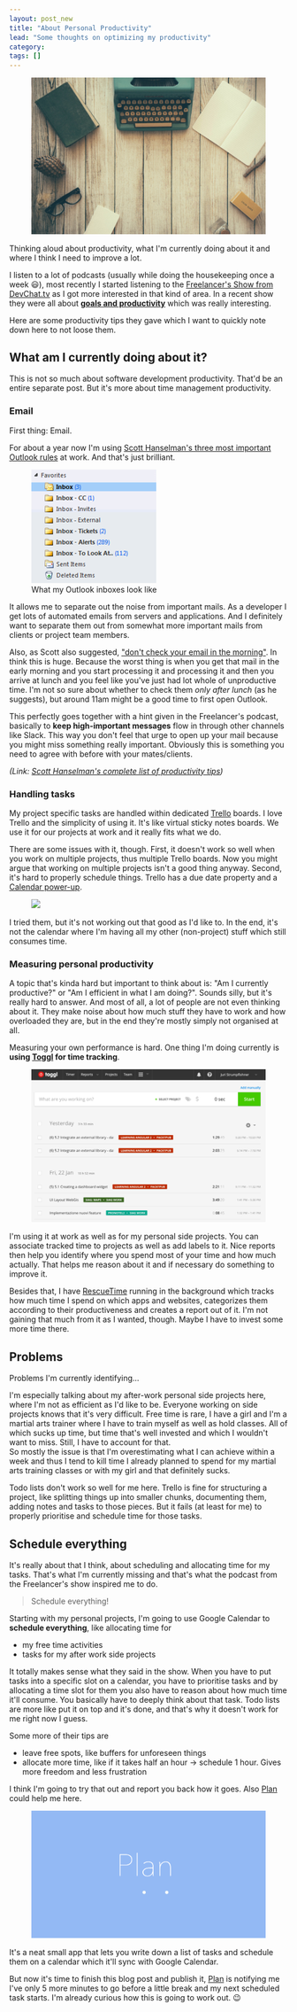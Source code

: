 ```yaml
---
layout: post_new
title: "About Personal Productivity"
lead: "Some thoughts on optimizing my productivity"
category:
tags: []
---
```


<figure class="image--full">
    <img src="/blog/assets/imgs/productivity-bg.jpg">
</figure>

<div class="article-intro">
	Thinking aloud about productivity, what I'm currently doing about it and where I think I need to improve a lot.
</div>

I listen to a lot of podcasts (usually while doing the housekeeping once a week :smiley:), most recently I started listening to the [Freelancer's Show from DevChat.tv](https://devchat.tv/freelancers) as I got more interested in that kind of area. In a recent show they were all about [**goals and productivity**](https://devchat.tv/freelancers/184-fs-goals-and-productivity) which was really interesting.

Here are some productivity tips they gave which I want to quickly note down here to not loose them.

## What am I currently doing about it?

This is not so much about software development productivity. That'd be an entire separate post. But it's more about time management productivity.

### Email

First thing: Email. 

For about a year now I'm using [Scott Hanselman's three most important Outlook rules](http://www.hanselman.com/blog/TheThreeMostImportantOutlookRulesForProcessingMail.aspx) at work. And that's just brilliant. 

<figure class="image--left">
		<img src="/blog/assets/imgs/productivity-outlookrules.png" />
	<figcaption>What my Outlook inboxes look like</figcaption>
</figure>

It allows me to separate out the noise from important mails. As a developer I get lots of automated emails from servers and applications. And I definitely want to separate them out from somewhat more important mails from clients or project team members.

Also, as Scott also suggested, ["don't check your email in the morning"](http://www.hanselman.com/blog/DontCheckYourEmailInTheMorning.aspx). In think this is huge. Because the worst thing is when you get that mail in the early morning and you start processing it and processing it and then you arrive at lunch and you feel like you've just had lot whole of unproductive time. I'm not so sure about whether to check them _only after lunch_ (as he suggests), but around 11am might be a good time to first open Outlook.

This perfectly goes together with a hint given in the Freelancer's podcast, basically to **keep high-important messages** flow in through other channels like Slack. This way you don't feel that urge to open up your mail because you might miss something really important. Obviously this is something you need to agree with before with your mates/clients.

_(Link: [Scott Hanselman's complete list of productivity tips](http://www.hanselman.com/blog/ScottHanselmansCompleteListOfProductivityTips.aspx))_

### Handling tasks

My project specific tasks are handled within dedicated [Trello](https://trello.com/) boards. I love Trello and the simplicity of using it. It's like virtual sticky notes boards. We use it for our projects at work and it really fits what we do.

There are some issues with it, though. First, it doesn't work so well when you work on multiple projects, thus multiple Trello boards. Now you might argue that working on multiple projects isn't a good thing anyway. Second, it's hard to properly schedule things. Trello has a due date property and a [Calendar power-up](http://blog.trello.com/introducing-power-ups-calendar-card-aging-and-more/). 

<figure class="image--medium">
    <a href="http://blog.trello.com/wp-content/uploads/2013/08/cal-month.png" class="image--zoom">
        <img src="http://blog.trello.com/wp-content/uploads/2013/08/cal-month.png">
    </a>
</figure>

I tried them, but it's not working out that good as I'd like to. In the end, it's not the calendar where I'm having all my other (non-project) stuff which still consumes time.

### Measuring personal productivity

A topic that's kinda hard but important to think about is: "Am I currently productive?" or "Am I efficient in what I am doing?". Sounds silly, but it's really hard to answer. And most of all, a lot of people are not even thinking about it. They make noise about how much stuff they have to work and how overloaded they are, but in the end they're mostly simply not organised at all.

Measuring your own performance is hard. One thing I'm doing currently is **using [Toggl](https://www.toggl.com/) for time tracking**. 

<figure class="image--medium">
    <a href="/blog/assets/imgs/productivity-toggl.png" class="image--zoom">
        <img src="/blog/assets/imgs/productivity-toggl.png">
    </a>
</figure>

I'm using it at work as well as for my personal side projects. You can associate tracked time to projects as well as add labels to it. Nice reports then help you identify where you spend most of your time and how much actually. That helps me reason about it and if necessary do something to improve it.

Besides that, I have [RescueTime](https://www.rescuetime.com) running in the background which tracks how much time I spend on which apps and websites, categorizes them according to their productiveness and creates a report out of it. I'm not gaining that much from it as I wanted, though. Maybe I have to invest some more time there.

## Problems

Problems I'm currently identifying...

I'm especially talking about my after-work personal side projects here, where I'm not as efficient as I'd like to be. Everyone working on side projects knows that it's very difficult. Free time is rare, I have a girl and I'm a martial arts trainer where I have to train myself as well as hold classes. All of which sucks up time, but time that's well invested and which I wouldn't want to miss. Still, I have to  account for that.   
So mostly the issue is that I'm overestimating what I can achieve within a week and thus I tend to kill time I already planned to spend for my martial arts training classes or with my girl and that definitely sucks.

Todo lists don't work so well for me here. Trello is fine for structuring a project, like splitting things up into smaller chunks, documenting them, adding notes and tasks to those pieces. But it fails (at least for me) to properly prioritise and schedule time for those tasks.

## Schedule everything

It's really about that I think, about scheduling and allocating time for my tasks. That's what I'm currently missing and that's what the podcast from the Freelancer's show inspired me to do.

<blockquote class="emphasized">
Schedule everything!
</blockquote>

Starting with my personal projects, I'm going to use Google Calendar to **schedule everything**, like allocating time for

- my free time activities
- tasks for my after work side projects

It totally makes sense what they said in the show. When you have to put tasks into a specific slot on a calendar, you have to prioritise tasks and by allocating a time slot for them you also have to reason about how much time it'll consume. You basically have to deeply think about that task. Todo lists are more like put it on top and it's done, and that's why it doesn't work for me right now I guess.

Some more of their tips are

- leave free spots, like buffers for unforeseen things
- allocate more time, like if it takes half an hour -> schedule 1 hour. Gives more freedom and less frustration

I think I'm going to try that out and report you back how it goes. Also [Plan](https://getplan.co) could help me here. 

<figure class="image--wide">
    <img src="/blog/assets/imgs/productivity-planapp.png" >
</figure>

It's a neat small app that lets you write down a list of tasks and schedule them on a calendar which it'll sync with Google Calendar.

But now it's time to finish this blog post and publish it, [Plan](https://getplan.co) is notifying me I've only 5 more minutes to go before a little break and my next scheduled task starts. I'm already curious how this is going to work out. :wink:




